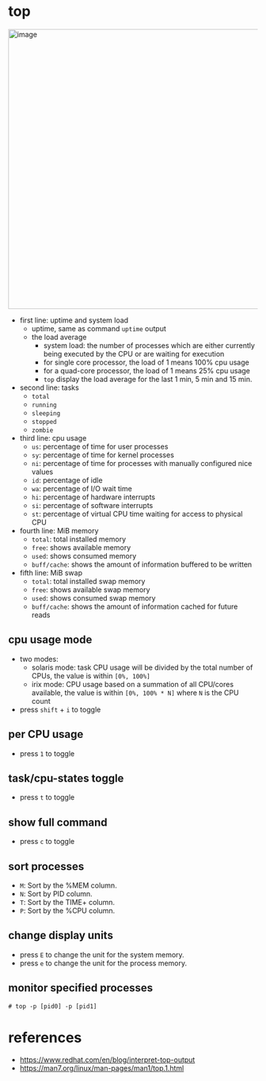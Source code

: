 # top
<img width="565" alt="image" src="https://github.com/user-attachments/assets/62ff321a-c35c-4c8d-8877-3108817756ff">

* first line: uptime and system load
    * uptime, same as command `uptime` output
    * the load average
        * system load: the number of processes which are either currently being executed by the CPU or are waiting for execution
        * for single core processor, the load of 1 means 100% cpu usage
        * for a quad-core processor, the load of 1 means 25% cpu usage
        * `top` display the load average for the last 1 min, 5 min and 15 min.
* second line: tasks
    * `total`
    * `running`
    * `sleeping`
    * `stopped`
    * `zombie`
* third line: cpu usage
    * `us`: percentage of time for user processes
    * `sy`: percentage of time for kernel processes
    * `ni`: percentage of time for processes with manually configured nice values
    * `id`: percentage of idle
    * `wa`: percentage of I/O wait time
    * `hi`: percentage of hardware interrupts
    * `si`: percentage of software interrupts
    * `st`: percentage of virtual CPU time waiting for access to physical CPU
* fourth line: MiB memory
    * `total`: total installed memory
    * `free`: shows available memory
    * `used`: shows consumed memory
    * `buff/cache`: shows the amount of information buffered to be written
* fifth line: MiB swap
    * `total`: total installed swap memory
    * `free`: shows available swap memory
    * `used`: shows consumed swap memory
    * `buff/cache`: shows the amount of information cached for future reads

## cpu usage mode
* two modes:
    * solaris mode: task CPU usage will be divided by the total number of CPUs, the value is within `[0%, 100%]`
    * irix mode: CPU usage based on a summation of all CPU/cores available, the value is within `[0%, 100% * N]` where `N` is the CPU count
* press `shift` + `i` to toggle

## per CPU usage
* press `1` to toggle

## task/cpu-states toggle
* press `t` to toggle

## show full command
* press `c` to toggle

## sort processes
* `M`: Sort by the %MEM column.
* `N`: Sort by PID column.
* `T`: Sort by the TIME+ column.
* `P`: Sort by the %CPU column.

## change display units
* press `E` to change the unit for the system memory.
* press `e` to change the unit for the process memory.

## monitor specified processes
```
# top -p [pid0] -p [pid1]
```

# references
* https://www.redhat.com/en/blog/interpret-top-output
* https://man7.org/linux/man-pages/man1/top.1.html
